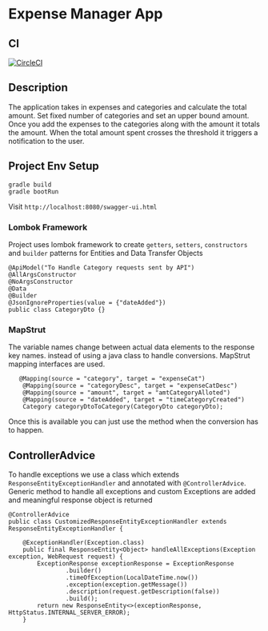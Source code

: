 # Expense Manager App

## CI

[![CircleCI](https://circleci.com/gh/deepakrohan1/exp-mgr/tree/master.svg?style=svg)](https://circleci.com/gh/deepakrohan1/exp-mgr/tree/master)


## Description 

The application takes in expenses and categories and calculate the total amount.
Set fixed number of categories and set an upper bound amount. Once you add the expenses 
to the categories along with the amount it totals the amount. When the total amount spent
crosses the threshold it triggers a notification to the user.

## Project Env Setup 

```$xslt
gradle build
gradle bootRun
```

Visit `http://localhost:8080/swagger-ui.html`

### Lombok Framework

Project uses lombok framework to create `getters`, `setters`, `constructors` and `builder` patterns 
for Entities and Data Transfer Objects 

```$xslt
@ApiModel("To Handle Category requests sent by API")
@AllArgsConstructor
@NoArgsConstructor
@Data
@Builder
@JsonIgnoreProperties(value = {"dateAdded"})
public class CategoryDto {}
```

### MapStrut

The variable names change between actual data elements to the response key names. instead
of using a java class to handle conversions. MapStrut mapping interfaces are used.

```$xslt
   @Mapping(source = "category", target = "expenseCat")
    @Mapping(source = "categoryDesc", target = "expenseCatDesc")
    @Mapping(source = "amount", target = "amtCategoryAlloted")
    @Mapping(source = "dateAdded", target = "timeCategoryCreated")
    Category categoryDtoToCategory(CategoryDto categoryDto);
```
Once this is available you can just use the method when the conversion has to happen.

## ControllerAdvice 

To handle exceptions we use a class which extends `ResponseEntityExceptionHandler` and annotated
with `@ControllerAdvice`. Generic method to handle all exceptions and custom Exceptions are added 
and meaningful response object is returned

```$xslt
@ControllerAdvice
public class CustomizedResponseEntityExceptionHandler extends ResponseEntityExceptionHandler {

    @ExceptionHandler(Exception.class)
    public final ResponseEntity<Object> handleAllExceptions(Exception exception, WebRequest request) {
        ExceptionResponse exceptionResponse = ExceptionResponse
                .builder()
                .timeOfException(LocalDateTime.now())
                .exception(exception.getMessage())
                .description(request.getDescription(false))
                .build();
        return new ResponseEntity<>(exceptionResponse, HttpStatus.INTERNAL_SERVER_ERROR);
    }
```

